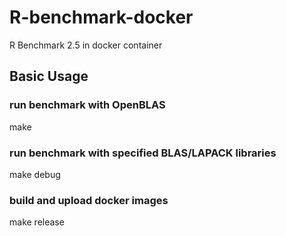 # R-benchmark-docker
R Benchmark 2.5 in docker container
## Basic Usage
### run benchmark with OpenBLAS
make
### run benchmark with specified BLAS/LAPACK libraries
make debug
### build and upload docker images
make release
